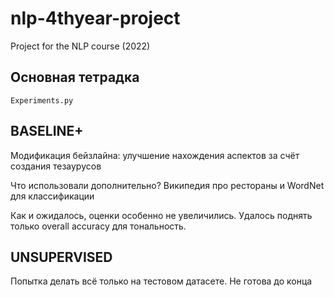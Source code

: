 # nlp-4thyear-project
Project for the NLP course (2022)

## Основная тетрадка
`Experiments.py`

## BASELINE+
Модификация бейзлайна: улучшение нахождения аспектов за счёт создания тезаурусов

Что использовали дополнительно? Википедия про рестораны и WordNet для классификации

Как и ожидалось, оценки особенно не увеличились. Удалось поднять только overall accuracy для тональность.

## UNSUPERVISED
Попытка делать всё только на тестовом датасете. Не готова до конца